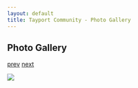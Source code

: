 ```yaml
---
layout: default
title: Tayport Community - Photo Gallery
---
```

## Photo Gallery

[prev](http://tayport.org.uk/photo/148) [next](http://tayport.org.uk/photo/150)

![ ](http://tayport.org.uk/media/149.jpg " ")

